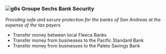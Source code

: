 ### ![g6s](https://github.com/MIAgimir/mi_jobpack/assets/116332087/0e6f18b1-927e-4023-844e-67fd8291d7ca) Groupe Sechs Bank Security
*Providing safe and secure protection for the banks of San Andreas at the expense of the tax payers*
* Transfer money between local Fleeca Banks
* Transfer money from businesses to the Pacific Standard Bank
* Transfer money from businesses to the Paleto Savings Bank
